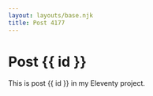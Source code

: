 ```yaml
---
layout: layouts/base.njk
title: Post 4177
---
```


# Post {{ id }}

This is post {{ id }} in my Eleventy project.
